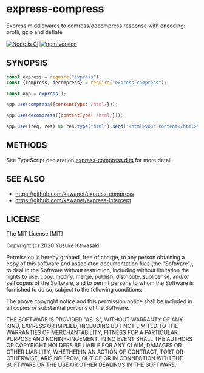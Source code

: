 # express-compress

Express middlewares to comress/decompress response with encoding: brotli, gzip and deflate

[![Node.js CI](https://github.com/kawanet/express-compress/workflows/Node.js%20CI/badge.svg?branch=master)](https://github.com/kawanet/express-compress/actions/)
[![npm version](https://badge.fury.io/js/express-compress.svg)](https://www.npmjs.com/package/express-compress)

## SYNOPSIS

```js
const express = require("express");
const {compress, decompress} = require("express-compress");

const app = express();

app.use(compress({contentType: /html/}));

app.use(decompress({contentType: /html/}));

app.use((req, res) => res.type("html").send("<html>your content</html>"));
```

## METHODS

See TypeScript declaration
[express-compress.d.ts](https://github.com/kawanet/express-compress/blob/master/types/express-compress.d.ts)
for more detail.

## SEE ALSO

- https://github.com/kawanet/express-compress
- https://github.com/kawanet/express-intercept

## LICENSE

The MIT License (MIT)

Copyright (c) 2020 Yusuke Kawasaki

Permission is hereby granted, free of charge, to any person obtaining a copy
of this software and associated documentation files (the "Software"), to deal
in the Software without restriction, including without limitation the rights
to use, copy, modify, merge, publish, distribute, sublicense, and/or sell
copies of the Software, and to permit persons to whom the Software is
furnished to do so, subject to the following conditions:

The above copyright notice and this permission notice shall be included in all
copies or substantial portions of the Software.

THE SOFTWARE IS PROVIDED "AS IS", WITHOUT WARRANTY OF ANY KIND, EXPRESS OR
IMPLIED, INCLUDING BUT NOT LIMITED TO THE WARRANTIES OF MERCHANTABILITY,
FITNESS FOR A PARTICULAR PURPOSE AND NONINFRINGEMENT. IN NO EVENT SHALL THE
AUTHORS OR COPYRIGHT HOLDERS BE LIABLE FOR ANY CLAIM, DAMAGES OR OTHER
LIABILITY, WHETHER IN AN ACTION OF CONTRACT, TORT OR OTHERWISE, ARISING FROM,
OUT OF OR IN CONNECTION WITH THE SOFTWARE OR THE USE OR OTHER DEALINGS IN THE
SOFTWARE.
